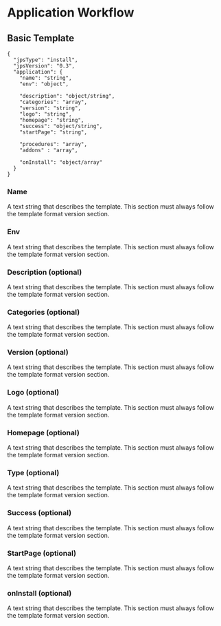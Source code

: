 # Application Workflow

## Basic Template
```
{
  "jpsType": "install",
  "jpsVersion": "0.3",
  "application": {
    "name": "string",
    "env": "object",
    
    "description": "object/string",
    "categories": "array",
    "version": "string",
    "logo": "string",
    "homepage": "string",
    "success": "object/string",
    "startPage": "string",
    
    "procedures": "array",
    "addons" : "array",

    "onInstall": "object/array"
  }
}
```

### Name
A text string that describes the template. This section must always follow the template format version section.

### Env
A text string that describes the template. This section must always follow the template format version section.

### Description (optional)
A text string that describes the template. This section must always follow the template format version section.

### Categories (optional)
A text string that describes the template. This section must always follow the template format version section.

### Version (optional)
A text string that describes the template. This section must always follow the template format version section.

### Logo (optional)
A text string that describes the template. This section must always follow the template format version section.

### Homepage (optional)
A text string that describes the template. This section must always follow the template format version section.

### Type (optional)
A text string that describes the template. This section must always follow the template format version section.

### Success (optional)
A text string that describes the template. This section must always follow the template format version section.

### StartPage (optional)
A text string that describes the template. This section must always follow the template format version section.

### onInstall (optional)
A text string that describes the template. This section must always follow the template format version section.





